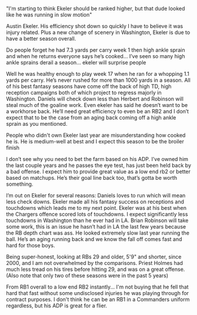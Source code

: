 "I'm starting to think Ekeler should be ranked higher, but that dude looked like he was running in slow motion"

Austin Ekeler. His efficiency shot down so quickly I have to believe it was injury related. Plus a new change of scenery in Washington, Ekeler is due to have a better season overall. 

Do people forget he had 7.3 yards per carry week 1 then high ankle sprain and when he returns everyone says he’s cooked… I’ve seen so many high ankle sprains derail a season… ekeler will surprise people

Well he was healthy enough to play week 17 when he ran for a whopping 1.1 yards per carry. He’s never rushed for more than 1000 yards in a season. All of his best fantasy seasons have come off the back of high TD, high reception campaigns both of which project to regress majorly in Washington. Daniels will check down less than Herbert and Robinson will steal much of the goaline work. Even ekeler has said he doesn’t want to be a workhorse back. He’ll need great efficiency to even be an RB2 and I don’t expect that to be the case from an aging back coming off a high ankle sprain as you mentioned.

People who didn't own Ekeler last year are misunderstanding how cooked he is. He is medium-well at best and I expect this season to be the broiler finish

I don’t see why you need to bet the farm based on his ADP. I’ve owned him the last couple years and he passes the eye test, has just been held back by a bad offense. I expect him to provide great value as a low end rb2 or better based on matchups. He’s their goal line back too, that’s gotta be worth something.


I’m out on Ekeler for several reasons:
    Daniels loves to run which will mean less check downs. Ekeler made all his fantasy success on receptions and touchdowns which leads me to my next point.
    Ekeler was at his best when the Chargers offence scored lots of touchdowns. I expect significantly less touchdowns in Washington than he ever had in LA.
    Brian Robinson will take some work, this is an issue he hasn’t had in LA the last few years because the RB depth chart was ass.
    He looked extremely slow last year running the ball. He’s an aging running back and we know the fall off comes fast and hard for those boys.

 Being super-honest, looking at RBs 29 and older, 5'9" and shorter, since 2000, and I am not overwhelmed by the comparisons. Priest Holmes had much less tread on his tires before hitting 29, and was on a great offense. (Also note that only two of these seasons were in the past 5 years)

From RB1 overall to a low end RB2 instantly... I'm not buying that he fell that hard that fast without some undisclosed injuries he was playing through for contract purposes. I don't think he can be an RB1 in a Commanders uniform regardless, but his ADP is great for a flier.
